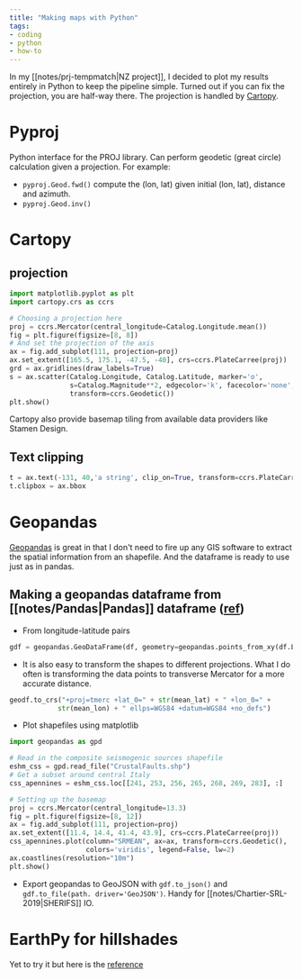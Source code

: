 ```yaml
---
title: "Making maps with Python"
tags:
- coding
- python
- how-to
---
```


In my [[notes/prj-tempmatch|NZ project]], I decided to plot my results entirely in Python to keep the pipeline simple. Turned out if you can fix the projection, you are half-way there. The projection is handled by [Cartopy](https://scitools.org.uk/cartopy/docs/latest/index.html).


# Pyproj
Python interface for the PROJ library. Can perform geodetic (great circle) calculation given a projection. For example:
- `pyproj.Geod.fwd()` compute the (lon, lat) given initial (lon, lat), distance and azimuth.
- `pyproj.Geod.inv()`

# Cartopy
## projection

```python
import matplotlib.pyplot as plt
import cartopy.crs as ccrs

# Choosing a projection here
proj = ccrs.Mercator(central_longitude=Catalog.Longitude.mean())
fig = plt.figure(figsize=[8, 8])
# And set the projection of the axis
ax = fig.add_subplot(111, projection=proj)
ax.set_extent([165.5, 175.1, -47.5, -40], crs=ccrs.PlateCarree(proj))
grd = ax.gridlines(draw_labels=True)
s = ax.scatter(Catalog.Longitude, Catalog.Latitude, marker='o',
               s=Catalog.Magnitude**2, edgecolor='k', facecolor='none',
               transform=ccrs.Geodetic())
plt.show()
```

Cartopy also provide basemap tiling from available data providers like Stamen Design.

## Text clipping
```python
t = ax.text(-131, 40,'a string', clip_on=True, transform=ccrs.PlateCarree())
t.clipbox = ax.bbox
```

# Geopandas
[Geopandas](https://geopandas.org/en/stable/) is great in that I don't need to fire up any GIS software to extract the spatial information from an shapefile. And the dataframe is ready to use just as in pandas.

## Making a geopandas dataframe from [[notes/Pandas|Pandas]] dataframe ([ref](https://geopandas.org/en/stable/gallery/create_geopandas_from_pandas.html))
- From longitude-latitude pairs
```python
gdf = geopandas.GeoDataFrame(df, geometry=geopandas.points_from_xy(df.Longitude, df.Latitude))
```

- It is also easy to transform the shapes to different projections. What I do often is transforming the data points to transverse Mercator for a more accurate distance.
```python
geodf.to_crs("+proj=tmerc +lat_0=" + str(mean_lat) + " +lon_0=" +
            str(mean_lon) + " ellps=WGS84 +datum=WGS84 +no_defs")
```

- Plot shapefiles using matplotlib
```python
import geopandas as gpd

# Read in the composite seismogenic sources shapefile
eshm_css = gpd.read_file("CrustalFaults.shp")
# Get a subset around central Italy
css_apennines = eshm_css.loc[[241, 253, 256, 265, 268, 269, 283], :]

# Setting up the basemap
proj = ccrs.Mercator(central_longitude=13.3)
fig = plt.figure(figsize=[8, 12])
ax = fig.add_subplot(111, projection=proj)
ax.set_extent([11.4, 14.4, 41.4, 43.9], crs=ccrs.PlateCarree(proj))
css_apennines.plot(column="SRMEAN", ax=ax, transform=ccrs.Geodetic(), 
                   colors='viridis', legend=False, lw=2)
ax.coastlines(resolution="10m")
plt.show()
```

- Export geopandas to GeoJSON with `gdf.to_json()` and `gdf.to_file(path. driver='GeoJSON')`. Handy for [[notes/Chartier-SRL-2019|SHERIFS]] IO.

# EarthPy for hillshades
Yet to try it but here is the [reference](https://earthpy.readthedocs.io/en/latest/gallery_vignettes/plot_dem_hillshade.html)
